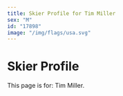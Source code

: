 ```yaml
---
title: Skier Profile for Tim Miller
sex: "M"
id: "17898"
image: "/img/flags/usa.svg" 
---
```


# Skier Profile

This page is for: Tim Miller.
    